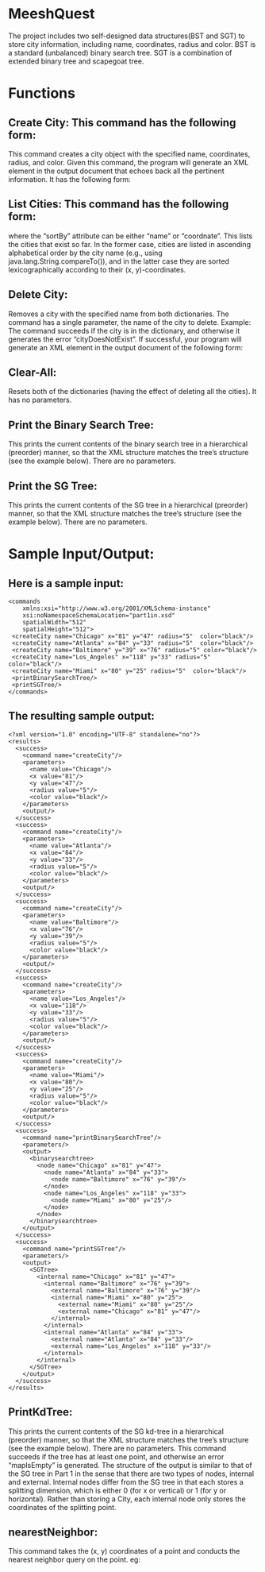 # MeeshQuest
The project includes two self-designed data structures(BST and SGT) to store city information, including name, coordinates, radius and color. 
BST is a standard (unbalanced) binary search tree. 
SGT is a combination of extended binary tree and scapegoat tree. 

# Functions 

## Create City: This command has the following form:
<createCity name="Annapolis" y="14" x="12" radius="15" color="red"/>
This command creates a city object with the specified name, coordinates, radius, and color.
Given this command, the program will generate an XML element in the output document
that echoes back all the pertinent information. It has the following form:
<success>
  <command name="createCity"/>
  <parameters>
    <name value="Annapolis"/>
    <x value="12"/>
    <y value="14"/>
    <radius value="15"/>
    <color value="red"/>
  </parameters>
  <output/>
</success>

## List Cities: This command has the following form:
<listCities sortBy="name"/>
where the “sortBy” attribute can be either “name” or “coordnate”. This lists the cities
that exist so far. In the former case, cities are listed in ascending alphabetical order by
the city name (e.g., using java.lang.String.compareTo()), and in the latter case they are
sorted lexicographically according to their (x, y)-coordinates.

## Delete City: 
Removes a city with the specified name from both dictionaries. The command has
a single parameter, the name of the city to delete. Example:
<deleteCity name="Annapolis"/>
The command succeeds if the city is in the dictionary, and otherwise it generates the error
“cityDoesNotExist”. If successful, your program will generate an XML element in the
output document of the following form:
<success>
  <command name="deleteCity"/>
  <parameters>
    <name value="London"/>
  </parameters>
  <output>
    <cityDeleted color="yellow" name="London" radius="0" x="150" y="250"/>
  </output>
</success>

## Clear-All: 
Resets both of the dictionaries (having the effect of deleting all the cities). It has no parameters.
<clearAll/>

## Print the Binary Search Tree: 
This prints the current contents of the binary search tree in a
hierarchical (preorder) manner, so that the XML structure matches the tree’s structure (see
the example below). There are no parameters.
<printBinarySearchTree/>

## Print the SG Tree: 
This prints the current contents of the SG tree in a hierarchical (preorder)
manner, so that the XML structure matches the tree’s structure (see the example below).
There are no parameters.
<printSGTree/>

# Sample Input/Output: 
## Here is a sample input:
```
<commands
	xmlns:xsi="http://www.w3.org/2001/XMLSchema-instance"
	xsi:noNamespaceSchemaLocation="part1in.xsd"
 	spatialWidth="512"
 	spatialHeight="512">
 <createCity name="Chicago" x="81" y="47" radius="5"  color="black"/>
 <createCity name="Atlanta" x="84" y="33" radius="5"  color="black"/>
 <createCity name="Baltimore" y="39" x="76" radius="5" color="black"/>
 <createCity name="Los_Angeles" x="118" y="33" radius="5"  color="black"/>
 <createCity name="Miami" x="80" y="25" radius="5"  color="black"/>
 <printBinarySearchTree/>
 <printSGTree/>
</commands> 
```

## The resulting sample output:
```
<?xml version="1.0" encoding="UTF-8" standalone="no"?>
<results>
  <success>
    <command name="createCity"/>
    <parameters>
      <name value="Chicago"/>
      <x value="81"/>
      <y value="47"/>
      <radius value="5"/>
      <color value="black"/>
    </parameters>
    <output/>
  </success>
  <success>
    <command name="createCity"/>
    <parameters>
      <name value="Atlanta"/>
      <x value="84"/>
      <y value="33"/>
      <radius value="5"/>
      <color value="black"/>
    </parameters>
    <output/>
  </success>
  <success>
    <command name="createCity"/>
    <parameters>
      <name value="Baltimore"/>
      <x value="76"/>
      <y value="39"/>
      <radius value="5"/>
      <color value="black"/>
    </parameters>
    <output/>
  </success>
  <success>
    <command name="createCity"/>
    <parameters>
      <name value="Los_Angeles"/>
      <x value="118"/>
      <y value="33"/>
      <radius value="5"/>
      <color value="black"/>
    </parameters>
    <output/>
  </success>
  <success>
    <command name="createCity"/>
    <parameters>
      <name value="Miami"/>
      <x value="80"/>
      <y value="25"/>
      <radius value="5"/>
      <color value="black"/>
    </parameters>
    <output/>
  </success>
  <success>
    <command name="printBinarySearchTree"/>
    <parameters/>
    <output>
      <binarysearchtree>
        <node name="Chicago" x="81" y="47">
          <node name="Atlanta" x="84" y="33">
            <node name="Baltimore" x="76" y="39"/>
          </node>
          <node name="Los_Angeles" x="118" y="33">
            <node name="Miami" x="80" y="25"/>
          </node>
        </node>
      </binarysearchtree>
    </output>
  </success>
  <success>
    <command name="printSGTree"/>
    <parameters/>
    <output>
      <SGTree>
        <internal name="Chicago" x="81" y="47">
          <internal name="Baltimore" x="76" y="39">
            <external name="Baltimore" x="76" y="39"/>
            <internal name="Miami" x="80" y="25">
              <external name="Miami" x="80" y="25"/>
              <external name="Chicago" x="81" y="47"/>
            </internal>
          </internal>
          <internal name="Atlanta" x="84" y="33">
            <external name="Atlanta" x="84" y="33"/>
            <external name="Los_Angeles" x="118" y="33"/>
          </internal>
        </internal>
      </SGTree>
    </output>
  </success>
</results>
```
## PrintKdTree: 
This prints the current contents of the SG kd-tree in a hierarchical (preorder) manner, so that the XML structure matches the tree’s structure (see the example below). There
are no parameters.
<printKdTree/>
This command succeeds if the tree has at least one point, and otherwise an error “mapIsEmpty”
is generated. The structure of the output is similar to that of the SG tree in Part 1 in the
sense that there are two types of nodes, internal and external. Internal nodes differ from the
SG tree in that each stores a splitting dimension, which is either 0 (for x or vertical) or 1 (for
y or horizontal). Rather than storing a City, each internal node only stores the coordinates
of the splitting point.

## nearestNeighbor: 
This command takes the (x, y) coordinates of a point and conducts the nearest neighbor query on the point. 
eg: <nearestNeighbor x="200" y="600"/>
